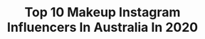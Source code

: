 ---
title: Top 10 Makeup Instagram Influencers In Australia In 2020
description: >-
  Find top makeup Instagram influencers in Australia in 2020. Most popular hashtags: #australia #makeup #love #sydney.
platform: Instagram
profiles:
  - username: "indiraekic"
    fullname: >-
      Indira Ekic
    location: "Australia"
    followers: 50286
    engagement: 969
    commentsToLikes: 0.197120
    id: ck5bxqcj8o7u70i11kmn00rfd
    verified: false
    hashtags: "#skincare, #favorite, #sunscreen, #operahouse"
  - username: "katie_michaelis46"
    fullname: >-
      • KATIE MICHAELIS •
    location: "Australia"
    followers: 55121
    engagement: 639
    commentsToLikes: 0.065454
    id: ck0vz1x0o6vmk0i19juun2o96
    verified: false
    hashtags: "#ad, #sandandsky, #glowdownunder, #abeauty"
  - username: "erika.dwyer"
    fullname: >-
      Erika Dwyer
    location: "Australia"
    followers: 5005
    engagement: 1147
    commentsToLikes: 0.122479
    id: ck0w136qehc490i193p3vskwx
    verified: false
    hashtags: "#kamelibabes, #tigerking, #princesspolly, #gifted"
  - username: "alexravyn"
    fullname: >-
      𝖆𝖑𝖊𝖝 🖤
    location: "Australia"
    followers: 45066
    engagement: 2021
    commentsToLikes: 0.018459
    id: ck8t3xxk54w9u0j78h20d7w4b
    verified: false
    hashtags: "#cutegoth, #fringe, #drmartens, #allblackoutfit"
  - username: "sarahjaneroza"
    fullname: >-
      SARAH ROZA
    location: "Australia"
    followers: 337287
    engagement: 220
    commentsToLikes: 0.042483
    id: ck5cl1ocoy2jm0i112ylzgnqh
    verified: true
    hashtags: "#lovers, #day1, #support, #luncheon"
  - username: "lozpicartistry"
    fullname: >-
      Perth Makeup Artist
    location: "Australia"
    followers: 26397
    engagement: 210
    commentsToLikes: 0.120778
    id: ck0tyg0almnpw0i19y02jd9zk
    verified: false
    hashtags: "#wingliner, #muaperth, #flawlessbrows, #makeupoftheday"
  - username: "aimankhawarr"
    fullname: >-
      Aiman Daniyal ||🌹
    location: "Australia"
    followers: 5139
    engagement: 1246
    commentsToLikes: 0.220370
    id: ck6u0iqdefxd80j71e0ffkqlw
    verified: false
    hashtags: "#eyelooks, #fashion, #instagram, #fooddiaries"
  - username: "zenebotha_"
    fullname: >-
      𝒵𝑒𝓃𝑒 𝐵𝑜𝓉𝒽𝒶 ♕
    location: "Australia"
    followers: 14437
    engagement: 813
    commentsToLikes: 0.032189
    id: ck6u3226iv8pi0j711lzflu3s
    verified: false
    hashtags: "#girlstrade, #novababe, #lovetolounge, #myloungelife"
  - username: "olaslifierska"
    fullname: >-
      ALEKSANDRA MAKEUP
    location: "Australia"
    followers: 6112
    engagement: 1369
    commentsToLikes: 0.042973
    id: ck15twzaikbu80i19tw1krvtw
    verified: false
    hashtags: "#sydney, #kendalljenner, #kourtneykardashian, #aussiesofinstagram"
  - username: "cherylchuy"
    fullname: >-
      CHERYL  CHUY
    location: "Australia"
    followers: 59535
    engagement: 238
    commentsToLikes: 0.044922
    id: ck6u23hocphyk0j71c37etw80
    verified: false
    hashtags: "#12rnd, #worldwidelashes, #cherylchuy, #happyvalentinesday"
---